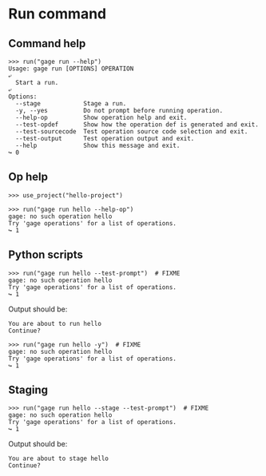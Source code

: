 # Run command

## Command help

    >>> run("gage run --help")
    Usage: gage run [OPTIONS] OPERATION
    ⤶
      Start a run.
    ⤶
    Options:
      --stage            Stage a run.
      -y, --yes          Do not prompt before running operation.
      --help-op          Show operation help and exit.
      --test-opdef       Show how the operation def is generated and exit.
      --test-sourcecode  Test operation source code selection and exit.
      --test-output      Test operation output and exit.
      --help             Show this message and exit.
    ↪ 0


## Op help

    >>> use_project("hello-project")

    >>> run("gage run hello --help-op")
    gage: no such operation hello
    Try 'gage operations' for a list of operations.
    ↪ 1

## Python scripts

    >>> run("gage run hello --test-prompt")  # FIXME
    gage: no such operation hello
    Try 'gage operations' for a list of operations.
    ↪ 1

Output should be:

    You are about to run hello
    Continue?

    >>> run("gage run hello -y")  # FIXME
    gage: no such operation hello
    Try 'gage operations' for a list of operations.
    ↪ 1

## Staging

    >>> run("gage run hello --stage --test-prompt")  # FIXME
    gage: no such operation hello
    Try 'gage operations' for a list of operations.
    ↪ 1

Output should be:

    You are about to stage hello
    Continue?
